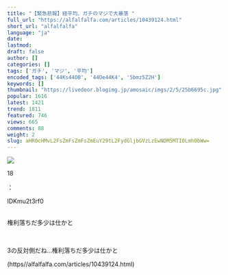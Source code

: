 ```yaml
---
title: "【緊急悲報】経平均、ガチのマジで大暴落 "
full_url: "https://alfalfalfa.com/articles/10439124.html"
short_url: "alfalfalfa"
language: "ja"
date: 
lastmod: 
draft: false
author: []
categories: []
tags: ['ガチ', 'マジ', '平均']
encoded_tags: ['44Ks44OB', '44Oe44K4', '5bmz5Z2H']
keywords: []
thumbnail: "https://livedoor.blogimg.jp/amosaic/imgs/2/5/25b6695c.jpg"
popular: 1616
latest: 1421
trend: 1811
featured: 746
views: 665
comments: 88
weight: 2
slug: aHR0cHMvL2FsZmFsZmFsZmEuY29tL2FydGljbGVzLzEwNDM5MTI0Lmh0bWw=
---
```


![](https://livedoor.blogimg.jp/amosaic/imgs/2/5/25b6695c.jpg)

<div><p class='res_info'><p class='res_num'>18</p>：<p class='res_name'></p><p class='res_matome'><p class='res_id'>IDKmu2t3rf0</p></p></p><br> 権利落ちだ多少は仕かと<br> <p class='in_ads'></p><br> <p>3の反対側だね…権利落ちだ多少は仕かと</p></div>

(https//alfalfalfa.com/articles/10439124.html)
